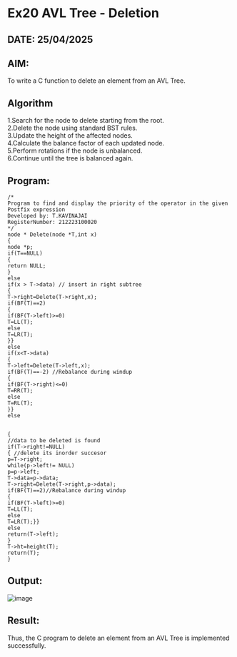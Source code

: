 # Ex20 AVL Tree - Deletion
## DATE: 25/04/2025
## AIM:
To write a C function to delete an element from an AVL Tree.
## Algorithm
1.Search for the node to delete starting from the root.<br/>
2.Delete the node using standard BST rules.<br/>
3.Update the height of the affected nodes.<br/>
4.Calculate the balance factor of each updated node.<br/>
5.Perform rotations if the node is unbalanced.<br/>
6.Continue until the tree is balanced again.<br/>

## Program:
```
/*
Program to find and display the priority of the operator in the given Postfix expression
Developed by: T.KAVINAJAI
RegisterNumber: 212223100020
*/
node * Delete(node *T,int x) 
{ 
node *p; 
if(T==NULL) 
{ 
return NULL; 
} 
else 
if(x > T->data) // insert in right subtree 
{ 
T->right=Delete(T->right,x); 
if(BF(T)==2) 
{ 
if(BF(T->left)>=0) 
T=LL(T); 
else 
T=LR(T); 
}} 
else 
if(x<T->data) 
{ 
T->left=Delete(T->left,x); 
if(BF(T)==-2) //Rebalance during windup 
{ 
if(BF(T->right)<=0) 
T=RR(T); 
else 
T=RL(T); 
}} 
else 
  
  
{ 
//data to be deleted is found 
if(T->right!=NULL) 
{ //delete its inorder succesor 
p=T->right; 
while(p->left!= NULL) 
p=p->left; 
T->data=p->data; 
T->right=Delete(T->right,p->data); 
if(BF(T)==2)//Rebalance during windup 
{ 
if(BF(T->left)>=0) 
T=LL(T); 
else 
T=LR(T);}} 
else 
return(T->left); 
} 
T->ht=height(T); 
return(T); 
} 
```
## Output:

![image](https://github.com/user-attachments/assets/2cea7bf9-fa06-4613-b8cd-8abb9e67939a)



## Result:
Thus, the C program to delete an element from an AVL Tree is implemented successfully.
